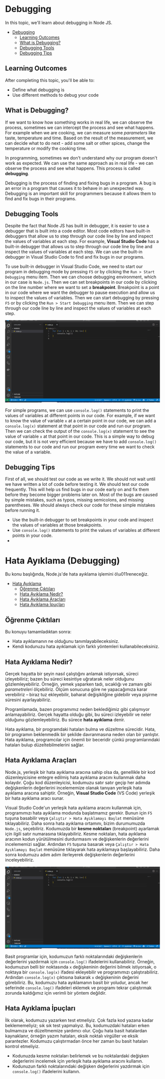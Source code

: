 # Debugging

In this topic, we'll learn about debugging in Node JS.

- [Debugging](#debugging)
  - [Learning Outcomes](#learning-outcomes)
  - [What is Debugging?](#what-is-debugging)
  - [Debugging Tools](#debugging-tools)
  - [Debugging Tips](#debugging-tips)

## Learning Outcomes

After completing this topic, you'll be able to:

- Define what debugging is
- Use different methods to debug your code

## What is Debugging?

If we want to know how something works in real life, we can observe the process, sometimes we can intercept the process and see what happens. For example when we are cooking, we can measure some *parameters* like taste, temperature and time. Based on the result of the measurement, we can decide what to do next - add some salt or other spices, change the temperature or modify the cooking time.

In programming, sometimes we don't understand why our program doesn't work as expected. We can use the same approach as in real life - we can observe the process and see what happens. This process is called **debugging**.

Debugging is the process of finding and fixing bugs in a program. A bug is an error in a program that causes it to behave in an unexpected way. Debugging is an important skill for programmers because it allows them to find and fix bugs in their programs.

## Debugging Tools

Despite the fact that Node JS has built in debugger, it is easier to use a debugger that is built into a code editor. Most code editors have built-in debuggers that allow us to step through our code line by line and inspect the values of variables at each step. For example, **Visual Studio Code** has a built-in debugger that allows us to step through our code line by line and inspect the values of variables at each step. We can use the built-in debugger in Visual Studio Code to find and fix bugs in our programs.

To use built-in debugger in Visual Studio Code, we need to start our program in debugging mode by pressing `F5` or by clicking the `Run > Start Debugging` menu item. Then we can choose debugging environment, which in our case is `Node.js`. Then we can set breakpoints in our code by clicking on the line number where we want to set a **breakpoint**. Breakpoint is a point in our code where we want the debugger to pause execution and allow us to inspect the values of variables. Then we can start debugging by pressing `F5` or by clicking the `Run > Start Debugging` menu item. Then we can step through our code line by line and inspect the values of variables at each step.

![Debugging in VSCode](DebuggingNodeJSInVSCode.gif)

For simple programs, we can use `console.log()` statements to print the values of variables at different points in our code. For example, if we want to know the value of variable `x` at a certain point in our code, we can add a `console.log(x)` statement at that point in our code and run our program. Then we can check the output of the `console.log(x)` statement to see the value of variable `x` at that point in our code. This is a simple way to debug our code, but it is not very efficient because we have to add `console.log()` statements to our code and run our program every time we want to check the value of a variable.

## Debugging Tips

First of all, we should test our code as we write it. We should not wait until we have written a lot of code before testing it. We should test our code frequently. This will help us find bugs in our code early on and fix them before they become bigger problems later on. Most of the bugs are caused by simple mistakes, such as typos, missing semicolons, and missing parentheses. We should always check our code for these simple mistakes before running it.

- Use the built-in debugger to set breakpoints in your code and inspect the values of variables at those breakpoints.
- Use `console.log()` statements to print the values of variables at different points in your code.
- 
# Hata Ayıklama (Debugging)

Bu konu başlığında, Node.js'de hata ayıklama işlemini ö\u011reneceğiz.

- [Hata Ayıklama](#hata-ayiklama)
  - [Öğrenme Çıktıları](#ogrenme-ciktilari)
  - [Hata Ayıklama Nedir?](#hata-ayiklama-nedir)
  - [Hata Ayıklama Araçları](#hata-ayiklama-araclari)
  - [Hata Ayıklama İpuçları](#hata-ayiklama-ipuclari)

## Öğrenme Çıktıları

Bu konuyu tamamladıktan sonra:

- Hata ayıklamanın ne olduğunu tanımlayabileceksiniz.
- Kendi kodunuzu hata ayıklamak için farklı yöntemleri kullanabileceksiniz.

## Hata Ayıklama Nedir?

Gerçek hayatta bir şeyin nasıl çalıştığını anlamak istiyorsak, süreci izleyebiliriz; bazen bu süreci kesintiye uğratarak neler olduğunu gözlemleyebiliriz. Örneğin, yemek yaparken tadı, sıcaklığı ve zamanı gibi *parametreleri* ölçebiliriz. Ölçüm sonucuna göre ne yapacağımıza karar verebiliriz – biraz tuz ekleyebilir, baharat değişikliğine gidebilir veya pişirme süresini ayarlayabiliriz.

Programlamada, bazen programımız neden beklediğimiz gibi çalışmıyor anlamayabiliriz. Gerçek hayatta olduğu gibi, bu süreci izleyebilir ve neler olduğunu gözlemleyebiliriz. Bu sürece **hata ayıklama** denir.

Hata ayıklama, bir programdaki hataları bulma ve düzeltme sürecidir. Hata, bir programın beklenmedik bir şekilde davranmasına neden olan bir yanlıştır. Hata ayıklama, programcılar için önemli bir beceridir çünkü programlarındaki hataları bulup düzeltebilmelerini sağlar.

## Hata Ayıklama Araçları

Node.js, yerleşik bir hata ayıklama aracına sahip olsa da, genellikle bir kod düzenleyicisine entegre edilmiş hata ayıklama aracını kullanmak daha kolaydır. Çoğu kod düzenleyicisi, kodumuzu satır satır geçip her adımda değişkenlerin değerlerini incelememize olanak tanıyan yerleşik hata ayıklama aracına sahiptir. Örneğin, **Visual Studio Code** (VS Code) yerleşik bir hata ayıklama aracı sunar.

Visual Studio Code'un yerleşik hata ayıklama aracını kullanmak için, programımızı hata ayıklama modunda başlatmamız gerekir. Bunun için `F5` tuşuna basabilir veya `Çalıştır > Hata Ayıklamayı Başlat` menüsüne tıklayabiliriz. Daha sonra hata ayıklama ortamını, bizim durumumuzda `Node.js`, seçebiliriz. Kodumuzda bir **kesme noktaları** (breakpoint) ayarlamak için ilgili satır numarasına tıklayabiliriz. Kesme noktaları, hata ayıklama aracının kodun yürütülmesini durdurmasını ve değişkenlerin değerlerini incelememizi sağlar. Ardından `F5` tuşuna basarak veya `Çalıştır > Hata Ayıklamayı Başlat` menüsüne tıklayarak hata ayıklamaya başlayabiliriz. Daha sonra kodumuzu adım adım ilerleyerek değişkenlerin değerlerini inceleyebiliriz.

![VSCode'da Node.js ile Hata Ayıklama](DebuggingNodeJSInVSCode.gif)

Basit programlar için, kodumuzun farklı noktalarındaki değişkenlerin değerlerini yazdırmak için `console.log()` ifadelerini kullanabiliriz. Örneğin, kodumuzun belli bir noktasında `x` değişkeninin değerini bilmek istiyorsak, o noktaya bir `console.log(x)` ifadesi ekleyebilir ve programımızı çalıştırabiliriz. Ardından `console.log(x)` çıktısına bakarak `x` değişkeninin değerini görebiliriz. Bu, kodumuzu hata ayıklamanın basit bir yoludur, ancak her seferinde `console.log()` ifadeleri eklemek ve programı tekrar çalıştırmak zorunda kaldığımız için verimli bir yöntem değildir.

## Hata Ayıklama İpuçları

İlk olarak, kodumuzu yazarken test etmeliyiz. Çok fazla kod yazana kadar beklememeliyiz; sık sık test yapmalıyız. Bu, kodumuzdaki hataları erken bulmamıza ve düzeltmemize yardımcı olur. Çoğu hata basit hatalardan kaynaklanır, örneğin yazım hataları, eksik noktalı virgüller ve eksik parantezler. Kodumuzu çalıştırmadan önce her zaman bu basit hataları kontrol etmeliyiz.

- Kodunuzda kesme noktaları belirlemek ve bu noktalardaki değişken değerlerini incelemek için yerleşik hata ayıklama aracını kullanın.
- Kodunuzun farklı noktalarındaki değişken değerlerini yazdırmak için `console.log()` ifadelerini kullanın.

